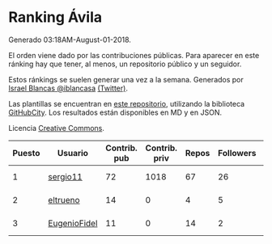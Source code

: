 # Ranking Ávila

Generado 03:18AM-August-01-2018.

El orden viene dado por las contribuciones públicas. Para aparecer en este ránking hay que tener, al menos, un repositorio público y un seguidor.

Estos ránkings se suelen generar una vez a la semana. Generados por [Israel Blancas @iblancasa](https://github.com/iblancasa/) [(Twitter)](https://twitter.com/iblancasa).

Las plantillas se encuentran en [este repositorio](https://github.com/iblancasa/GH-Spanish-Ranking), utilizando la biblioteca [GitHubCity](https://github.com/iblancasa/GitHubCity). Los resultados están disponibles en MD y en JSON.

Licencia [Creative Commons](https://creativecommons.org/licenses/by/4.0/).

| Puesto   |  Usuario  | Contrib. pub | Contrib. priv |Repos| Followers | Desde |  Avatar  |
|----------|-----------|--------------|---------------|-----|-----------|-------|----------|
|1|[sergio11](https://github.com/sergio11)|72|1018|67|26|2014-03-19|![sergio11]()|
|2|[eltrueno](https://github.com/eltrueno)|14|0|4|5|2015-04-06|![eltrueno]()|
|3|[EugenioFidel](https://github.com/EugenioFidel)|11|0|14|2|2015-06-01|![EugenioFidel]()|
